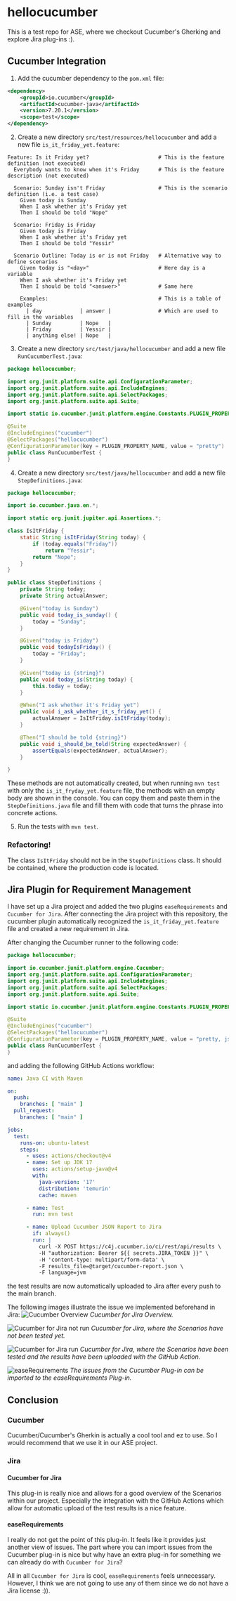 # hellocucumber
This is a test repo for ASE, where we checkout Cucumber's Gherking and explore Jira plug-ins :).

## Cucumber Integration

1) Add the cucumber dependency to the `pom.xml` file:
```xml
<dependency>
    <groupId>io.cucumber</groupId>
    <artifactId>cucumber-java</artifactId>
    <version>7.20.1</version>
    <scope>test</scope>
</dependency>
```

2) Create a new directory `src/test/resources/hellocucumber` and add a new file `is_it_friday_yet.feature`:
```gherkin
Feature: Is it Friday yet?                      # This is the feature definition (not executed)
  Everybody wants to know when it's Friday      # This is the feature description (not executed)

  Scenario: Sunday isn't Friday                 # This is the scenario definition (i.e. a test case)
    Given today is Sunday                      
    When I ask whether it's Friday yet         
    Then I should be told "Nope"               

  Scenario: Friday is Friday
    Given today is Friday
    When I ask whether it's Friday yet
    Then I should be told "Yessir"

  Scenario Outline: Today is or is not Friday   # Alternative way to define scenarios
    Given today is "<day>"                      # Here day is a variable
    When I ask whether it's Friday yet
    Then I should be told "<answer>"            # Same here

    Examples:                                   # This is a table of examples
      | day            | answer |               # Which are used to fill in the variables
      | Sunday         | Nope   |
      | Friday         | Yessir |
      | anything else! | Nope   |
```

3) Create a new directory `src/test/java/hellocucumber` and add a new file `RunCucumberTest.java`:
```java
package hellocucumber;

import org.junit.platform.suite.api.ConfigurationParameter;
import org.junit.platform.suite.api.IncludeEngines;
import org.junit.platform.suite.api.SelectPackages;
import org.junit.platform.suite.api.Suite;

import static io.cucumber.junit.platform.engine.Constants.PLUGIN_PROPERTY_NAME;

@Suite
@IncludeEngines("cucumber")
@SelectPackages("hellocucumber")
@ConfigurationParameter(key = PLUGIN_PROPERTY_NAME, value = "pretty")
public class RunCucumberTest {
}
```

4) Create a new directory `src/test/java/hellocucumber` and add a new file `StepDefinitions.java`:
```java
package hellocucumber;

import io.cucumber.java.en.*;

import static org.junit.jupiter.api.Assertions.*;

class IsItFriday {
    static String isItFriday(String today) {
        if (today.equals("Friday"))
            return "Yessir";
        return "Nope";
    }
}

public class StepDefinitions {
    private String today;
    private String actualAnswer;

    @Given("today is Sunday")
    public void today_is_sunday() {
        today = "Sunday";
    }

    @Given("today is Friday")
    public void todayIsFriday() {
        today = "Friday";
    }

    @Given("today is {string}")
    public void today_is(String today) {
        this.today = today;
    }

    @When("I ask whether it's Friday yet")
    public void i_ask_whether_it_s_friday_yet() {
        actualAnswer = IsItFriday.isItFriday(today);
    }

    @Then("I should be told {string}")
    public void i_should_be_told(String expectedAnswer) {
        assertEquals(expectedAnswer, actualAnswer);
    }

}
```

These methods are not automatically created, but when running ```mvn test``` with only the ```is_it_fryday_yet.feature``` file,
the methods with an empty body are shown in the console. You can copy them and paste them in the ```StepDefinitions.java``` file 
and fill them with code that turns the phrase into concrete actions.

5) Run the tests with ```mvn test```.

### Refactoring!
The class `IsItFriday` should not be in the `StepDefinitions` class. It should be contained, where the production
code is located.

## Jira Plugin for Requirement Management
I have set up a Jira project and added the two plugins `easeRequirements` and `Cucumber for Jira`.
After connecting the Jira project with this repository, the cucumber plugin automatically recognized the
`is_it_friday_yet.feature` file and created a new requirement in Jira.

After changing the Cucumber runner to the following code:
```java
package hellocucumber;

import io.cucumber.junit.platform.engine.Cucumber;
import org.junit.platform.suite.api.ConfigurationParameter;
import org.junit.platform.suite.api.IncludeEngines;
import org.junit.platform.suite.api.SelectPackages;
import org.junit.platform.suite.api.Suite;

import static io.cucumber.junit.platform.engine.Constants.PLUGIN_PROPERTY_NAME;

@Suite
@IncludeEngines("cucumber")
@SelectPackages("hellocucumber")
@ConfigurationParameter(key = PLUGIN_PROPERTY_NAME, value = "pretty, json:target/cucumber-report.json")
public class RunCucumberTest {
}
```
and adding the following GitHub Actions workflow:
```yaml
name: Java CI with Maven

on:
  push:
    branches: [ "main" ]
  pull_request:
    branches: [ "main" ]

jobs:
  test:
    runs-on: ubuntu-latest
    steps:
      - uses: actions/checkout@v4
      - name: Set up JDK 17
        uses: actions/setup-java@v4
        with:
          java-version: '17'
          distribution: 'temurin'
          cache: maven

      - name: Test
        run: mvn test

      - name: Upload Cucumber JSON Report to Jira
        if: always()
        run: |
          curl -X POST https://c4j.cucumber.io/ci/rest/api/results \
          -H "authorization: Bearer ${{ secrets.JIRA_TOKEN }}" \
          -H 'content-type: multipart/form-data' \
          -F results_file=@target/cucumber-report.json \
          -F language=jvm
```
the test results are now automatically uploaded to Jira after every push to the main branch.

The following images illustrate the issue we implemented beforehand in Jira:
![Cucumber Overview](pics/Cucumber_overview.PNG)
*Cucumber for Jira Overview.*

![Cucumber for Jira not run](pics/Cucumber_not_run.PNG)
*Cucumber for Jira, where the Scenarios have not been tested yet.*

![Cucumber for Jira run](pics/Cucumber_run.PNG)
*Cucumber for Jira, where the Scenarios have been tested and the results have been uploaded with the GitHub Action.*

![easeRequirements](pics/easeRequirements.PNG)
*The issues from the Cucumber Plug-in can be imported to the easeRequirements Plug-in.*


## Conclusion
### Cucumber
Cucumber/Cucumber's Gherkin is actually a cool tool and ez to use. So I would recommend that we use it in our ASE project.

### Jira
#### Cucumber for Jira
This plug-in is really nice and allows for a good overview of the Scenarios within our project. Especially the integration with the GitHub Actions which allow for
automatic upload of the test results is a nice feature.

#### easeRequirements
I really do not get the point of this plug-in. It feels like it provides just another view of issues. The part where you can import issues from the Cucumber plug-in is nice
but why have an extra plug-in for something we can already do with ``Cucumber for Jira``?

All in all ``Cucumber for Jira`` is cool, `easeRequirements` feels unnecessary. However, I think we are not going to use any of them since we do not have a Jira license :)).
